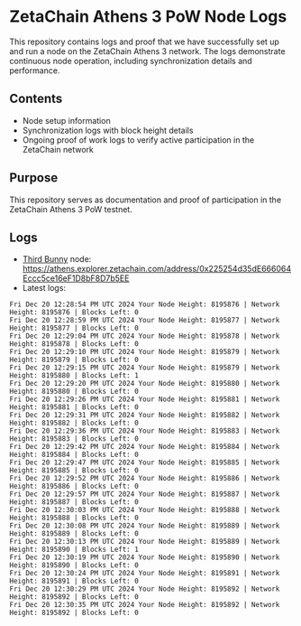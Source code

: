 # ZetaChain Athens 3 PoW Node Logs
This repository contains logs and proof that we have successfully set up and run a node on the ZetaChain Athens 3 network. The logs demonstrate continuous node operation, including synchronization details and performance.

## Contents
- Node setup information
- Synchronization logs with block height details
- Ongoing proof of work logs to verify active participation in the ZetaChain network

## Purpose
This repository serves as documentation and proof of participation in the ZetaChain Athens 3 PoW testnet.

## Logs

- [Third Bunny](https://thirdbunny.xyz/) node: https://athens.explorer.zetachain.com/address/0x225254d35dE666064Eccc5ce16eF1D8bF8D7b5EE
- Latest logs:
```
Fri Dec 20 12:28:54 PM UTC 2024 Your Node Height: 8195876 | Network Height: 8195876 | Blocks Left: 0
Fri Dec 20 12:28:59 PM UTC 2024 Your Node Height: 8195877 | Network Height: 8195877 | Blocks Left: 0
Fri Dec 20 12:29:04 PM UTC 2024 Your Node Height: 8195878 | Network Height: 8195878 | Blocks Left: 0
Fri Dec 20 12:29:10 PM UTC 2024 Your Node Height: 8195879 | Network Height: 8195879 | Blocks Left: 0
Fri Dec 20 12:29:15 PM UTC 2024 Your Node Height: 8195879 | Network Height: 8195880 | Blocks Left: 1
Fri Dec 20 12:29:20 PM UTC 2024 Your Node Height: 8195880 | Network Height: 8195880 | Blocks Left: 0
Fri Dec 20 12:29:26 PM UTC 2024 Your Node Height: 8195881 | Network Height: 8195881 | Blocks Left: 0
Fri Dec 20 12:29:31 PM UTC 2024 Your Node Height: 8195882 | Network Height: 8195882 | Blocks Left: 0
Fri Dec 20 12:29:36 PM UTC 2024 Your Node Height: 8195883 | Network Height: 8195883 | Blocks Left: 0
Fri Dec 20 12:29:42 PM UTC 2024 Your Node Height: 8195884 | Network Height: 8195884 | Blocks Left: 0
Fri Dec 20 12:29:47 PM UTC 2024 Your Node Height: 8195885 | Network Height: 8195885 | Blocks Left: 0
Fri Dec 20 12:29:52 PM UTC 2024 Your Node Height: 8195886 | Network Height: 8195886 | Blocks Left: 0
Fri Dec 20 12:29:57 PM UTC 2024 Your Node Height: 8195887 | Network Height: 8195887 | Blocks Left: 0
Fri Dec 20 12:30:03 PM UTC 2024 Your Node Height: 8195888 | Network Height: 8195888 | Blocks Left: 0
Fri Dec 20 12:30:08 PM UTC 2024 Your Node Height: 8195889 | Network Height: 8195889 | Blocks Left: 0
Fri Dec 20 12:30:13 PM UTC 2024 Your Node Height: 8195889 | Network Height: 8195890 | Blocks Left: 1
Fri Dec 20 12:30:19 PM UTC 2024 Your Node Height: 8195890 | Network Height: 8195890 | Blocks Left: 0
Fri Dec 20 12:30:24 PM UTC 2024 Your Node Height: 8195891 | Network Height: 8195891 | Blocks Left: 0
Fri Dec 20 12:30:29 PM UTC 2024 Your Node Height: 8195892 | Network Height: 8195892 | Blocks Left: 0
Fri Dec 20 12:30:35 PM UTC 2024 Your Node Height: 8195892 | Network Height: 8195892 | Blocks Left: 0
```
